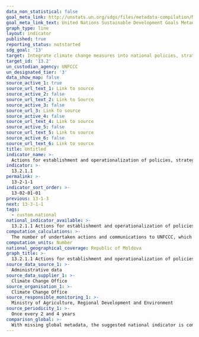 ```yaml
---
data_non_statistical: false
goal_meta_link: http://unstats.un.org/sdgs/files/metadata-compilation/Metadata-Goal-13.pdf
goal_meta_link_text: United Nations Sustainable Development Goals Metadata (pdf 759kB)
graph_type: line
layout: indicator
published: true
reporting_status: notstarted
sdg_goal: '13'
target: Integrate climate change measures into national policies, strategies and planning
target_id: '13.2'
un_custodian_agency: UNFCCC
un_designated_tier: '3'
data_show_map: false
source_active_1: true
source_url_text_1: Link to source
source_active_2: false
source_url_text_2: Link to Source
source_active_3: false
source_url_3: Link to source
source_active_4: false
source_url_text_4: Link to source
source_active_5: false
source_url_text_5: Link to source
source_active_6: false
source_url_text_6: Link to source
title: Untitled
indicator_name: >-
  Actions for establishment and operationalization of policies, strategies and action plans on climate change adaptation and resilience,  reduction of greenhouse gas emissions
indicator: >-
  13.2.1.1
permalink: >-
  13-2-1-1
indicator_sort_order: >-
  13-02-01-01
previous: 13-1-3
next: 13-3-1-1
tags:
  - custom.national
national_indicator_available: >-
  13.2.1.1 Actions for establishment and operationalization of policies, strategies and action plans on climate change adaptation and resilience,  reduction of greenhouse gas emissions
computation_calculations: >-
  The number of undertaken actions and communications to UNFCCC, which have mainstreamed aspects of climate change adaptation, reduction of greenhouse gas emissions in national, sector, and inter-sector policy documents which were approved and operationalised/implemented. These are included/described in the National Communication on greenhouse gas emissions (once per 4 years), updated Biennial Report on greenhouse gas emissions = Biennial Update Reports and [National Inventory Reports](http://clima.md/).
computation_units: Number
national_geographical_coverage: Republic of Moldova
graph_title: >-
  13.2.1.1 Actions for establishment and operationalization of policies, strategies and action plans on climate change adaptation and resilience,  reduction of greenhouse gas emissions
source_data_source_1: >-
  Administrative data
source_data_supplier_1: >-
  Climate Change Office
source_organisation_1: >-
  Climate Change Office
source_responsible_monitoring_1: >-
  Ministry of Agriculture, Regional Development and Environment
source_periodicity_1: >-
  Once every 2 and 4 years
comparison_global: >-
  With missing global metadata, the suggested national indicator is complementary
---
```

